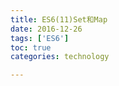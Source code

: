 ```yaml
---
title: ES6(11)Set和Map     
date: 2016-12-26  
tags: ['ES6']
toc: true
categories: technology

---
```



